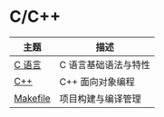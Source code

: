 # C/C++

| 主题 | 描述 |
|------|------|
| [C 语言](C.md) | C 语言基础语法与特性 |
| [C++](Cpp.md) | C++ 面向对象编程 |
| [Makefile](Makefile.md) | 项目构建与编译管理 |
